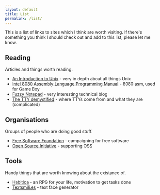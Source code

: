 ```yaml
---
layout: default
title: List
permalink: /list/
---
```


This is a list of links to sites which I think are worth visiting. If there's something you think I should check out and add to this list, please let me know.

## Reading

Articles and things worth reading.

* [An Introduction to Unix](http://www.oliverelliott.org/article/computing/tut_unix/) - very in depth about all things Unix
* [Intel 8080 Assembly Language Programming Manual](http://altairclone.com/downloads/manuals/8080%20Programmers%20Manual.pdf) - 8080 asm, used for Game Boy
* [Fuzzy Notepad](https://eev.ee/blog/) - very interesting technical blog
* [The TTY demystified](http://www.linusakesson.net/programming/tty/) - where TTYs come from and what they are (complicated)

## Organisations

Groups of people who are doing good stuff.

* [Free Software Foundation](http://www.fsf.org/) - campaigning for free software
* [Open Source Initiative](https://opensource.org/) - supporting OSS

## Tools

Handy things that are worth knowing about the existance of.

* [Habitica](https://habitica.com/) - an RPG for your life, motivation to get tasks done
* [Textsmili.es](http://textsmili.es/) - text face generator

